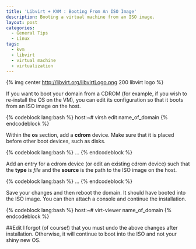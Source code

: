 ```yaml
---
title: 'Libvirt + KVM : Booting From An ISO Image'
description: Booting a virtual machine from an ISO image.
layout: post
categories:
  - General Tips
  - Linux
tags:
  - kvm
  - libvirt
  - virtual machine
  - virtualization
---
```

{% img center http://libvirt.org/libvirtLogo.png 200 libvirt logo %}

If you want to boot your domain from a CDROM (for example, if you wish to re-install the OS on the VM),
you can edit its configuration so that it boots from an ISO image on the host.

{% codeblock lang:bash %}
host:~# virsh edit name_of_domain
{% endcodeblock %}

Within the **os** section, add a **cdrom** device. Make sure that it is placed before other boot devices, such as disks.

{% codeblock lang:bash %}
<os>
    ...
    <boot dev='cdrom'/>
    <boot dev='hd'/>
</os>
{% endcodeblock %}

Add an entry for a cdrom device (or edit an existing cdrom device) such that the **type** is *file* and the **source** 
is the path to the ISO image on the host.

{% codeblock lang:bash %}
<disk type='file' device='cdrom'>
      <source file='/path/to/install_media.iso'/>
       ...
</disk>
{% endcodeblock %}

Save your changes and then reboot the domain. It should have booted into the ISO image. You can then attach a console 
and continue the installation.

{% codeblock lang:bash %}
host:~# virt-viewer name_of_domain
{% endcodeblock %}

##Edit
I forgot (of course!) that you must undo the above changes after installation. Otherwise, it will continue to boot 
into the ISO and not your shiny new OS.
